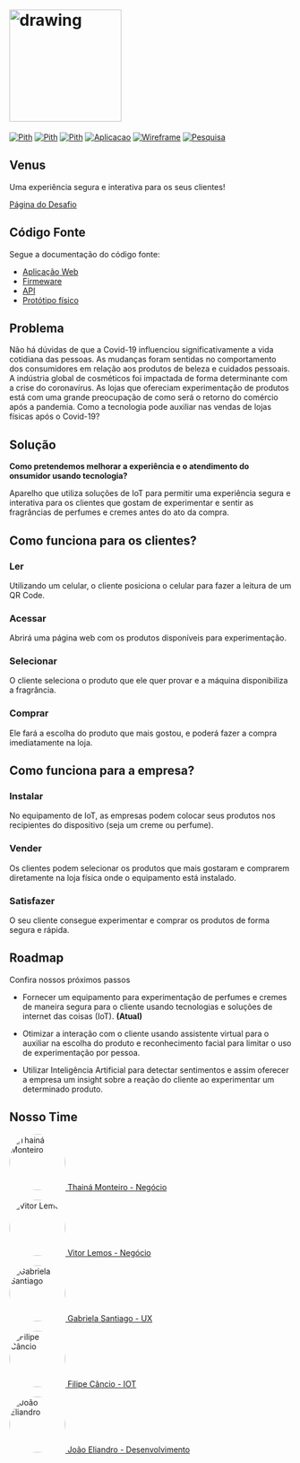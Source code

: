 # [<img src="https://www.eugeniochallengehub.io/wp-content/themes/challengehub/img/logo.png" alt="drawing" width="200"/>](https://github.com/filipecancio/eugenio-challeng)

[![Pith](https://img.shields.io/badge/pitch-video-media?colorA=ef5350&colorB=d32f2f&style=for-the-badge)](https://github.com/filipecancio/eugenio-challenge)
[![Pith](https://img.shields.io/badge/demo-video-media?colorA=ef5350&colorB=d32f2f&style=for-the-badge)](https://github.com/filipecancio/eugenio-challenge)
[![Pith](https://img.shields.io/badge/pitch-ppt-media?colorA=e9a62a&colorB=e28800&style=for-the-badge)](https://storage.googleapis.com/shawee-production.appspot.com/shawee/projectfiles/f69100a9-867a-42ad-8d13-8e61d4543a54.pdf)
[![Aplicacao](https://img.shields.io/badge/aplicaçao-site-media?colorA=951ac5&colorB=73079e&style=for-the-badge)](https://eugenio-challenge-application.herokuapp.com)
[![Wireframe](https://img.shields.io/badge/wireframe-figma-media?colorA=636363&colorB=3f3f3f&style=for-the-badge)](https://github.com/filipecancio/eugenio-challenge)
[![Pesquisa](https://img.shields.io/badge/pesquisa-notion-media?colorA=636363&colorB=3f3f3f&style=for-the-badge)](https://www.notion.so/Eugenio-Challenge-1c4565855d2740d08456ff7db085fcce)


## Venus
Uma experiência segura e interativa para os seus clientes!

[Página do Desafio](https://www.eugeniochallengehub.io/)

## Código Fonte
Segue a documentação do código fonte:
- [Aplicação Web](application/)
- [Firmeware](firmeware/)
- [API]()
- [Protótipo físico](model/)

## Problema
Não há dúvidas de que a Covid-19 influenciou significativamente a vida cotidiana das pessoas.
As mudanças foram sentidas no comportamento dos consumidores em relação aos produtos de beleza e cuidados pessoais.
A indústria global de cosméticos foi impactada de forma determinante com a crise do coronavírus.
As lojas que ofereciam experimentação de produtos está com uma grande preocupação de como será o retorno do comércio após a pandemia.
Como a tecnologia pode auxiliar nas vendas de lojas físicas após o Covid-19?

## Solução

**Como pretendemos melhorar a experiência e o atendimento do  onsumidor usando tecnologia?**

Aparelho que utiliza soluções de IoT para permitir uma experiência segura e interativa para os clientes que gostam de experimentar e sentir as fragrâncias de perfumes e cremes antes do ato da compra.

## Como funciona para os clientes?

### Ler
Utilizando um celular, o cliente posiciona o celular para fazer a leitura de um QR Code.

### Acessar

Abrirá uma página web com os produtos disponíveis para experimentação.

### Selecionar

O cliente seleciona o produto que ele quer provar e a máquina disponibiliza a fragrância.
  
### Comprar
Ele fará a escolha do produto que mais gostou, e poderá fazer a compra imediatamente na loja.

## Como funciona para a empresa?

### Instalar
No equipamento de IoT, as empresas podem colocar seus produtos nos recipientes do dispositivo (seja um creme ou perfume).

### Vender
Os clientes podem selecionar os produtos que mais gostaram e comprarem diretamente na loja física onde o equipamento está instalado.

### Satisfazer
O seu cliente consegue experimentar e comprar os produtos de forma segura e rápida.

## Roadmap
Confira nossos próximos passos

- Fornecer um equipamento para experimentação de perfumes e cremes de maneira segura para o cliente usando tecnologias e soluções de internet das coisas (IoT). **(Atual)**

- Otimizar a interação com o cliente usando assistente virtual para o auxiliar na escolha do produto e reconhecimento facial para limitar o uso de experimentação por pessoa.

- Utilizar Inteligência Artificial para detectar sentimentos e assim oferecer a empresa um insight sobre a reação do cliente ao experimentar um determinado produto. 

## Nosso Time
[<img src="https://avatars0.githubusercontent.com/u/47891117?s=460&u=1f748e7fdec0b9d42b23f20d70f774031378e9b7&v=4" alt="Thainá Monteiro" width="100" style="border-radius:50%"/> 
Thainá Monteiro - Negócio](https://github.com/thainamonteiro)

[<img src="https://avatars2.githubusercontent.com/u/31148456?s=460&u=bbec9cff52e0bfbe009e0812f9fc73f325135da9&v=4" alt="Vitor Lemos" width="100" style="border-radius:50%"/> 
Vitor Lemos - Negócio](https://github.com/vitorglemos)

[<img src="https://avatars3.githubusercontent.com/u/45946798?s=460&u=c2f0a21b9cd637eab5c63e4fa996e2183cedd200&v=4" alt="Gabriela Santiago" width="100" style="border-radius:50%"/> 
Gabriela Santiago - UX](https://github.com/penguelengue)

[<img src="https://avatars0.githubusercontent.com/u/13178261?s=460&u=82b8e7a2a45c8f829a823fb48bb59506c87fbb61&v=4" alt="Filipe Câncio" width="100" style="border-radius:50%"/> 
Filipe Câncio - IOT](https://github.com/filipecancio)

[<img src="https://avatars1.githubusercontent.com/u/52173525?s=460&u=c5449ff37a66ed39e4b065067492ff63366f7c05&v=4" alt="João Eliandro" width="100" style="border-radius:50%"/> 
João Eliandro - Desenvolvimento](https://github.com/joaoeliandro)
